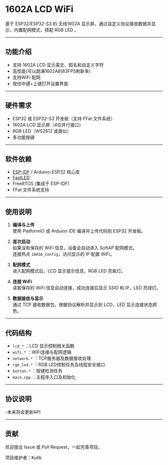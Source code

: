 # 1602A LCD WiFi

基于 ESP32/ESP32-S3 的 无线1602A 显示屏，通过自定义协议接收数据并显示，内置配网模式，搭配 RGB LED 。

---

## 功能介绍

- 支持 1602A LCD 显示英文、假名和自定义字符
- 高性能(可以跑满1602A的83FPS刷新率)
- 支持WiFi 配网
- 按住中键+上键打开设置界面

---

## 硬件需求

- ESP32 或 ESP32-S3 开发板（支持 FFat 文件系统）
- 1602A LCD 显示屏（4位并行接口）
- RGB LED（WS2812 或类似）
- 多功能按键

---

## 软件依赖

- [ESP-IDF](https://docs.espressif.com/projects/esp-idf/en/latest/esp32/) / Arduino-ESP32 核心库
- [FastLED](https://github.com/FastLED/FastLED)
- FreeRTOS (集成于 ESP-IDF)
- FFat 文件系统支持

---

## 使用说明

1. **编译与上传**  
   使用 PlatformIO 或 Arduino IDE 编译并上传代码到 ESP32 开发板。

2. **首次启动**  
   如果没有保存的 WiFi 信息，设备会自动进入 SoftAP 配网模式。  
   连接热点 `1602A_Config`，访问显示的 IP 配置 WiFi。

3. **配网模式**  
   进入配网模式后，LCD 显示提示信息，RGB LED 亮紫灯。

4. **连接 WiFi**  
   读取保存的 WiFi 信息自动连接，成功连接后显示 SSID 和 IP，LED 亮绿灯。

5. **数据接收与显示**  
   通过 TCP 接收数据包，根据协议解析并显示到 LCD，LED 显示连接状态颜色。

---

## 代码结构

- `lcd_*` ：LCD 显示控制相关函数
- `wifi_*` ：WiFi连接与配网逻辑
- `network.*` ：TCP服务器及数据接收处理
- `rgb_led.*` ：RGB LED控制任务及线程安全接口
- `button.*` ：按键检测任务
- `main.cpp` ：主程序入口及初始化

---

## 协议说明

-未来将会更新API

---

## 贡献

欢迎提出 Issue 或 Pull Request，一起完善项目。

项目维护者：Kulib

